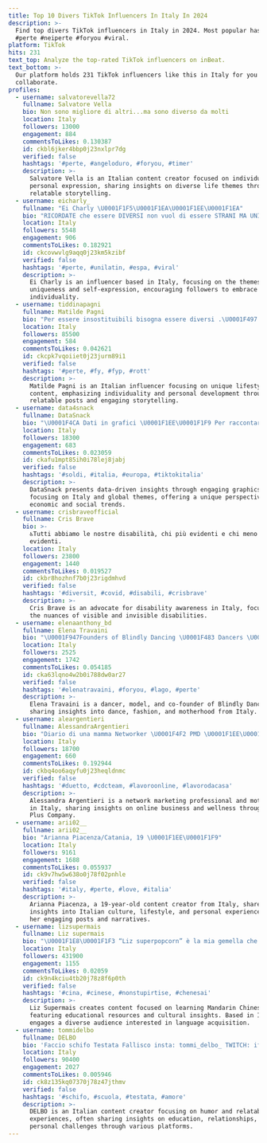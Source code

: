 ```yaml
---
title: Top 10 Divers TikTok Influencers In Italy In 2024
description: >-
  Find top divers TikTok influencers in Italy in 2024. Most popular hashtags:
  #perte #neiperte #foryou #viral.
platform: TikTok
hits: 231
text_top: Analyze the top-rated TikTok influencers on inBeat.
text_bottom: >-
  Our platform holds 231 TikTok influencers like this in Italy for you to
  collaborate.
profiles:
  - username: salvatorevella72
    fullname: Salvatore Vella
    bio: Non sono migliore di altri...ma sono diverso da molti
    location: Italy
    followers: 13000
    engagement: 884
    commentsToLikes: 0.130387
    id: ckbl6jker4bbp0j23nxlpr7dg
    verified: false
    hashtags: '#perte, #angeloduro, #foryou, #timer'
    description: >-
      Salvatore Vella is an Italian content creator focused on individuality and
      personal expression, sharing insights on diverse life themes through
      relatable storytelling.
  - username: eicharly_
    fullname: "Ei Charly \U0001F1F5\U0001F1EA\U0001F1EE\U0001F1EA"
    bio: "RICORDATE che essere DIVERSI non vuol di essere STRANI MA UNICI\U0001F36D \U0001F31FBRILLA\U0001F4AFPRE☆"
    location: Italy
    followers: 5548
    engagement: 906
    commentsToLikes: 0.182921
    id: ckcovwvlg9aqq0j23km5kzibf
    verified: false
    hashtags: '#perte, #unilatin, #espa, #viral'
    description: >-
      Ei Charly is an influencer based in Italy, focusing on the themes of
      uniqueness and self-expression, encouraging followers to embrace
      individuality.
  - username: tiddinapagni
    fullname: Matilde Pagni
    bio: "Per essere insostituibili bisogna essere diversi .\U0001F497 Instagram: pagnimatilde"
    location: Italy
    followers: 85500
    engagement: 584
    commentsToLikes: 0.042621
    id: ckcpk7vqoiiet0j23jurm89i1
    verified: false
    hashtags: '#perte, #fy, #fyp, #rott'
    description: >-
      Matilde Pagni is an Italian influencer focusing on unique lifestyle
      content, emphasizing individuality and personal development through
      relatable posts and engaging storytelling.
  - username: data4snack
    fullname: DataSnack
    bio: "\U0001F4CA Dati in grafici \U0001F1EE\U0001F1F9 Per raccontarti l’Italia e il mondo \U0001F4A1 In modo diverso"
    location: Italy
    followers: 18300
    engagement: 683
    commentsToLikes: 0.023059
    id: ckafu1mpt85ih0i78lej8jabj
    verified: false
    hashtags: '#soldi, #italia, #europa, #tiktokitalia'
    description: >-
      DataSnack presents data-driven insights through engaging graphics,
      focusing on Italy and global themes, offering a unique perspective on
      economic and social trends.
  - username: crisbraveofficial
    fullname: Cris Brave
    bio: >-
      ♿️Tutti abbiamo le nostre disabilità, chi più evidenti e chi meno
      evidenti.
    location: Italy
    followers: 23800
    engagement: 1440
    commentsToLikes: 0.019527
    id: ckbr8hozhnf7b0j23rigdmhvd
    verified: false
    hashtags: '#diversit, #covid, #disabili, #crisbrave'
    description: >-
      Cris Brave is an advocate for disability awareness in Italy, focusing on
      the nuances of visible and invisible disabilities.
  - username: elenaanthony_bd
    fullname: Elena Travaini
    bio: "\U0001F947Founders of Blindly Dancing \U0001F483 Dancers \U0001F457 Model \U0001F469‍\U0001F467 Mom \U0001F468‍\U0001F467 Tato"
    location: Italy
    followers: 2525
    engagement: 1742
    commentsToLikes: 0.054185
    id: cka63lqno4w2b0i788dw0ar27
    verified: false
    hashtags: '#elenatravaini, #foryou, #lago, #perte'
    description: >-
      Elena Travaini is a dancer, model, and co-founder of Blindly Dancing,
      sharing insights into dance, fashion, and motherhood from Italy.
  - username: aleargentieri
    fullname: AlessandraArgentieri
    bio: "Diario di una mamma Networker \U0001F4F2 PMD \U0001F1EE\U0001F1F9 Juice Plus Company ♥️"
    location: Italy
    followers: 18700
    engagement: 660
    commentsToLikes: 0.192944
    id: ckbq4oo6aqyfu0j23heqldnmc
    verified: false
    hashtags: '#duetto, #cdcteam, #lavoroonline, #lavorodacasa'
    description: >-
      Alessandra Argentieri is a network marketing professional and mother based
      in Italy, sharing insights on online business and wellness through Juice
      Plus Company.
  - username: arii02__
    fullname: arii02__
    bio: "Arianna Piacenza/Catania, 19 \U0001F1EE\U0001F1F9"
    location: Italy
    followers: 9161
    engagement: 1688
    commentsToLikes: 0.055937
    id: ck9v7hw5w638o0j78f02pnhle
    verified: false
    hashtags: '#italy, #perte, #love, #italia'
    description: >-
      Arianna Piacenza, a 19-year-old content creator from Italy, shares
      insights into Italian culture, lifestyle, and personal experiences through
      her engaging posts and narratives.
  - username: lizsupermais
    fullname: Liz supermais
    bio: "\U0001F1E8\U0001F1F3 “Liz superpopcorn” è la mia gemella che insegna il cinese IG: Lizsupermais"
    location: Italy
    followers: 431900
    engagement: 1155
    commentsToLikes: 0.02059
    id: ck9n4kciu4tb20j78z8f6p0th
    verified: false
    hashtags: '#cina, #cinese, #nonstupirtise, #chenesai'
    description: >-
      Liz Supermais creates content focused on learning Mandarin Chinese,
      featuring educational resources and cultural insights. Based in Italy, she
      engages a diverse audience interested in language acquisition.
  - username: tommidelbo
    fullname: DELBO
    bio: 'Faccio schifo Testata Fallisco insta: tommi_delbo_ TWITCH: ifiglidelvicino'
    location: Italy
    followers: 90400
    engagement: 2027
    commentsToLikes: 0.005946
    id: ck8z135kq07370j78z47jthmv
    verified: false
    hashtags: '#schifo, #scuola, #testata, #amore'
    description: >-
      DELBO is an Italian content creator focusing on humor and relatable
      experiences, often sharing insights on education, relationships, and
      personal challenges through various platforms.
---
```



